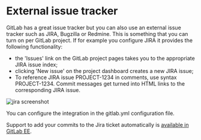# External issue tracker

GitLab has a great issue tracker but you can also use an external issue tracker such as JIRA, Bugzilla or Redmine. This is something that you can turn on per GitLab project. If for example you configure JIRA it provides the following functionality:

- the 'Issues' link on the GitLab project pages takes you to the appropriate JIRA issue index;
- clicking 'New issue' on the project dashboard creates a new JIRA issue;
- To reference JIRA issue PROJECT-1234 in comments, use syntax PROJECT-1234. Commit messages get turned into HTML links to the corresponding JIRA issue.

![jira screenshot](jira-integration-points.png)

You can configure the integration in the gitlab.yml configuration file.

Support to add your commits to the Jira ticket automatically is [available in GitLab EE](http://doc.gitlab.com/ee/integration/jira.html).
